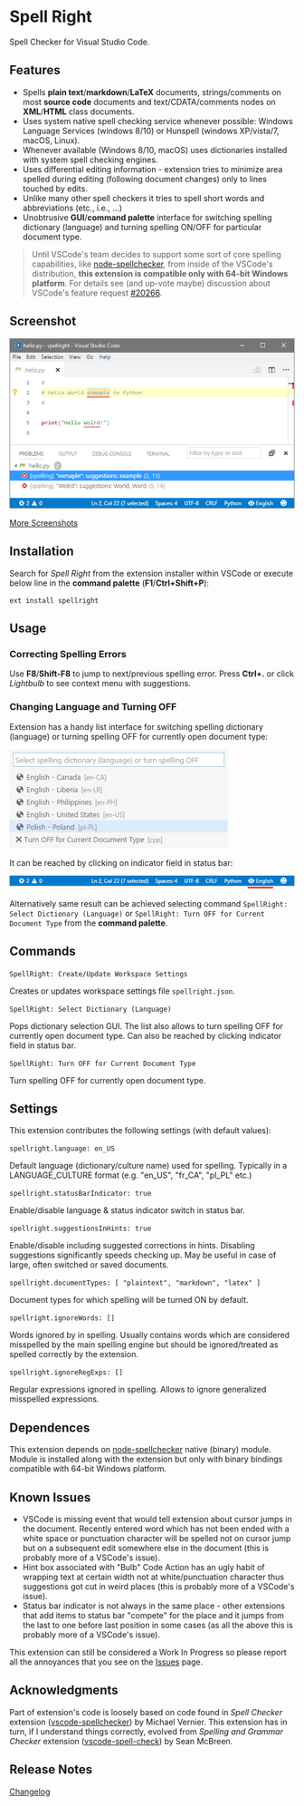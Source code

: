 # Spell Right

Spell Checker for Visual Studio Code.

## Features

* Spells **plain text**/**markdown**/**LaTeX** documents, strings/comments on most **source code** documents and text/CDATA/comments nodes on **XML**/**HTML** class documents.
* Uses system native spell checking service whenever possible: Windows Language Services (windows 8/10) or Hunspell (windows XP/vista/7, macOS, Linux).
* Whenever available (Windows 8/10, macOS) uses dictionaries installed with system spell checking engines.
* Uses differential editing information - extension tries to minimize area spelled during editing (following document changes) only to lines touched by edits.
* Unlike many other spell checkers it tries to spell short words and abbreviations (etc., i.e., ...)
* Unobtrusive **GUI**/**command palette** interface for switching spelling dictionary (language) and turning spelling ON/OFF for particular document type.

> Until VSCode's team decides to support some sort of core spelling capabilities, like [node-spellchecker](https://github.com/atom/node-spellchecker), from inside of the VSCode's distribution, **this extension is compatible only with 64-bit Windows platform**. For details see (and up-vote maybe) discussion about VSCode's feature request [#20266](https://github.com/Microsoft/vscode/issues/20266).

## Screenshot

![screenshot](media/screenshot-default.png)

[More Screenshots](SCREENSHOTS.md)

## Installation

Search for *Spell Right* from the extension installer within VSCode or execute below line in the **command palette** (**F1**/**Ctrl+Shift+P**):
```
ext install spellright
```

## Usage

### Correcting Spelling Errors

Use **F8**/**Shift-F8** to jump to next/previous spelling error. Press **Ctrl+.** or click *Lightbulb* to see context menu with suggestions.

### Changing Language and Turning OFF

Extension has a handy list interface for switching spelling dictionary (language) or turning spelling OFF for currently open document type:

![dcitionary](media/screenshot-dictionary.png)

It can be reached by clicking on indicator field in status bar:

![switch](media/screenshot-switch-on.png)

Alternatively same result can be achieved selecting command `SpellRight: Select Dictionary (Language)` or `SpellRight: Turn OFF for Current Document Type` from the **command palette**.

## Commands

`SpellRight: Create/Update Workspace Settings`

Creates or updates workspace settings file `spellright.json`.

`SpellRight: Select Dictionary (Language)`

Pops dictionary selection GUI. The list also allows to turn spelling OFF for currently open document type. Can also be reached by clicking indicator field in status bar.

`SpellRight: Turn OFF for Current Document Type`

Turn spelling OFF for currently open document type.

## Settings

This extension contributes the following settings (with default values):

`spellright.language: en_US`

Default language (dictionary/culture name) used for spelling. Typically in a LANGUAGE_CULTURE format (e.g. "en_US", "fr_CA", "pl_PL" etc.)

`spellright.statusBarIndicator: true`

Enable/disable language & status indicator switch in status bar.

`spellright.suggestionsInHints: true`

Enable/disable including suggested corrections in hints. Disabling suggestions significantly speeds checking up. May be useful in case of large, often switched or saved documents.

`spellright.documentTypes: [ "plaintext", "markdown", "latex" ]`

Document types for which spelling will be turned ON by default.

`spellright.ignoreWords: []`

Words ignored by in spelling. Usually contains words which are considered misspelled by the main spelling engine but should be ignored/treated as spelled correctly by the extension.

`spellright.ignoreRegExps: []`

Regular expressions ignored in spelling. Allows to ignore generalized misspelled expressions.

## Dependences

This extension depends on [node-spellchecker](https://github.com/atom/node-spellchecker) native (binary) module. Module is installed along with the extension but only with binary bindings compatible with 64-bit Windows platform.

## Known Issues

* VSCode is missing event that would tell extension about cursor jumps in the document. Recently entered word which has not been ended with a white space or punctuation character will be spelled not on cursor jump but on a subsequent edit somewhere else in the document (this is probably more of a VSCode's issue).
* Hint box associated with "Bulb" Code Action has an ugly habit of wrapping text at certain width not at white/punctuation character thus suggestions got cut in weird places (this is probably more of a VSCode's issue).
* Status bar indicator is not always in the same place - other extensions that add items to status bar "compete" for the place and it jumps from the last to one before last position in some cases (as all the above this is probably more of a VSCode's issue).

This extension can still be considered a Work In Progress so please report all the annoyances that you see on the [Issues](https://github.com/bartosz-antosik/vscode-spellright/issues) page.

## Acknowledgments

Part of extension's code is loosely based on code found in *Spell Checker* extension ([vscode-spellchecker](https://github.com/swyphcosmo/vscode-spellchecker)) by Michael Vernier. This extension has in turn, if I understand things correctly, evolved from *Spelling and Grammar Checker* extension ([vscode-spell-check](https://github.com/Microsoft/vscode-spell-check)) by Sean McBreen.

## Release Notes

[Changelog](CHANGELOG.md)
